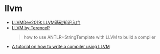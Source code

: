 # llvm

- [LLVMDev2019: LLVM基础知识入门](https://www.bilibili.com/video/BV1Pf4y117S7?share_source=copy_web)
- [LLVM by TerenceP](https://theantlrguy.atlassian.net/wiki/spaces/ANTLR3/pages/2687062/LLVM)
  > how to use ANTLR+StringTemplate with LLVM to build a compiler
- [A tutorial on how to write a compiler using LLVM](https://tomassetti.me/a-tutorial-on-how-to-write-a-compiler-using-llvm/)